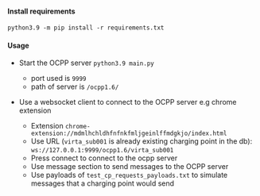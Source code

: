 #### Install requirements
`python3.9 -m pip install -r requirements.txt`

#### Usage
* Start the OCPP server `python3.9 main.py`
    - port used is `9999`
    - path of server is `/ocpp1.6/`

* Use a websocket client to connect to the OCPP server e.g chrome extension 
    - Extension `chrome-extension://mdmlhchldhfnfnkfmljgeinlffmdgkjo/index.html`
    - Use URL (`virta_sub001` is already existing charging point in the db): `ws://127.0.0.1:9999/ocpp1.6/virta_sub001`
    - Press connect to connect to the ocpp server
    - Use message section to send messages to the OCPP server
    - Use payloads of `test_cp_requests_payloads.txt` to simulate messages that a charging point would send


